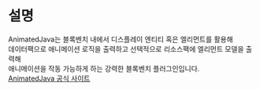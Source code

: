 # 설명
AnimatedJava는 블록벤치 내에서 디스플레이 엔티티 혹은 엘리먼트를 활용해  
데이터팩으로 애니메이션 로직을 출력하고 선택적으로 리소스팩에 엘리먼트 모델을 출력해  
애니메이션을 작동 가능하게 하는 강력한 블록벤치 플러그인입니다.  
<a href="https://animated-java.dev/" target="_blank">AnimatedJava 공식 사이트</a>
